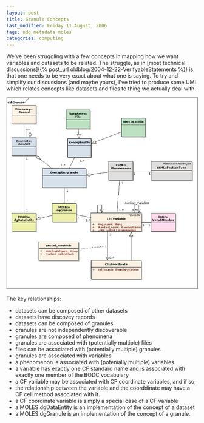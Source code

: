 ```yaml
---
layout: post
title: Granule Concepts
last_modified: Friday 11 August, 2006
tags: ndg metadata moles
categories: computing
---
```

We've been struggling with a few concepts in mapping how we want variables and datasets to be related. The struggle, as in [most technical discussions]({% post_url oldblog/2004-12-22-VerifyableStatements %}) is that one needs to be very exact about what one is saying. To try and simplify our discussions (and maybe yours), I've tried to produce some UML which relates concepts like datasets and files to thing we actually deal with.

![Image: IMAGE: static/2006/08/11/GranuleConcepts.jpg ](/assets/images/2006-08-11-GranuleConcepts.jpg) 

The key relationships:
* datasets can be composed of other datasets
* datasets have discovey records
* datasets can be composed of granules
* granules are not independently discoverable
* granules are composed of phenomena
* granules are associated with (potentially multiple) files
* files can be associated with (potentially multiple) granules
* granules are associated with variables
* a phenomenon is associated with (potenially multiple) variables
* a variable has exactly one CF standard name and is associated with exactly one member of the BODC vocabulary
* a CF variable may be associated with CF coordinate variables, and if so,
* the relationship between the variable and the coorddinate may have a CF cell method associated with it.
* a CF coordinate variable is simply a special case of a CF variable
* a MOLES dgDataEntity is an implementation of the concept of a dataset
* a MOLES dgGranule is an implementation of the concept of a granule. 
